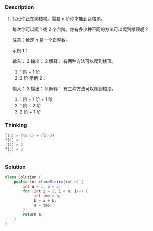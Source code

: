 
### Description
1. 假设你正在爬楼梯。需要 n 阶你才能到达楼顶。

   每次你可以爬 1 或 2 个台阶。你有多少种不同的方法可以爬到楼顶呢？

   注意：给定 n 是一个正整数。

   示例 1：

   输入： 2
   输出： 2
   解释： 有两种方法可以爬到楼顶。
   1.  1 阶 + 1 阶
   2.  2 阶
       示例 2：

   输入： 3
   输出： 3
   解释： 有三种方法可以爬到楼顶。
   1.  1 阶 + 1 阶 + 1 阶
   2.  1 阶 + 2 阶
   3.  2 阶 + 1 阶

### Thinking

```matlab
f(n) = f(n-1) + f(n-2)
f(1) = 1
f(2) = 2
f(3) = 3
...
```


### Solution
```java
class Solution {
    public int climbStairs(int n) {
        int a = 1, b = 2;
        for (int i = 1; i < n; i++) {
             int tmp = b;
             b = a + b;
             a = tmp;
        }
        return a;
    }
}
```